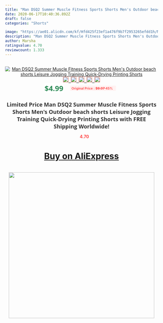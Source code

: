 ```yaml
---
title: "Man DSQ2 Summer Muscle Fitness Sports Shorts Men's Outdoor beach shorts Leisure Jogging Training Quick-Drying Printing Shorts"
date: 2020-06-17T10:40:36.892Z
draft: false
categories: "Shorts"

image: "https://ae01.alicdn.com/kf/Hfd425f23ef1a476f9b7f2953265efdd1h/Man-DSQ2-Summer-Muscle-Fitness-Sports-Shorts-Men-s-Outdoor-beach-shorts-Leisure-Jogging-Training-Quick.jpg"
description: "Man DSQ2 Summer Muscle Fitness Sports Shorts Men's Outdoor beach shorts Leisure Jogging Training Quick-Drying Printing Shorts"
author: Marsha
ratingvalue: 4.70
reviewcount: 1.333
---
```

<br>
<div style="text-align: center;">
<a href="https://s.click.aliexpress.com/e/_AWZPFJ" target="_blank" rel="nofollow noopener noreferrer"><img alt="Man DSQ2 Summer Muscle Fitness Sports Shorts Men's Outdoor beach shorts Leisure Jogging Training Quick-Drying Printing Shorts" class="magnifier-image" src="https://ae01.alicdn.com/kf/Hfd425f23ef1a476f9b7f2953265efdd1h/Man-DSQ2-Summer-Muscle-Fitness-Sports-Shorts-Men-s-Outdoor-beach-shorts-Leisure-Jogging-Training-Quick.jpg_640x640.jpg">
<br>
<img style="border:1px solid salmon" src="https://ae01.alicdn.com/kf/Hfd425f23ef1a476f9b7f2953265efdd1h/Man-DSQ2-Summer-Muscle-Fitness-Sports-Shorts-Men-s-Outdoor-beach-shorts-Leisure-Jogging-Training-Quick.jpg_120x120.jpg">&nbsp;&nbsp;<img style="border:1px solid salmon" src="https://ae01.alicdn.com/kf/H0c2cfdcb8e22456387433dea75bc7a622/Man-DSQ2-Summer-Muscle-Fitness-Sports-Shorts-Men-s-Outdoor-beach-shorts-Leisure-Jogging-Training-Quick.jpg_120x120.jpg">&nbsp;&nbsp;<img style="border:1px solid salmon" src="https://ae01.alicdn.com/kf/H4cfd16f06a7e43d5a4393173dc51f308l/Man-DSQ2-Summer-Muscle-Fitness-Sports-Shorts-Men-s-Outdoor-beach-shorts-Leisure-Jogging-Training-Quick.jpg_120x120.jpg">&nbsp;&nbsp;<img style="border:1px solid salmon" src="https://ae01.alicdn.com/kf/H2996c28185e2490585fa02eb9bdcb8911/Man-DSQ2-Summer-Muscle-Fitness-Sports-Shorts-Men-s-Outdoor-beach-shorts-Leisure-Jogging-Training-Quick.jpg_120x120.jpg">&nbsp;&nbsp;<img style="border:1px solid salmon" src="https://ae01.alicdn.com/kf/H81acfbe1980d4ad2bcb3845096aabd3fE/Man-DSQ2-Summer-Muscle-Fitness-Sports-Shorts-Men-s-Outdoor-beach-shorts-Leisure-Jogging-Training-Quick.jpg_120x120.jpg"></a></div><br0>
<div style="text-align: center;"><span style="background-color: white; border: 0px; box-sizing: border-box; color: seagreen; display: inline-block; font-family: &quot;open sans&quot; , &quot;arial&quot; , &quot;helvetica&quot; , sans-serif , &quot;heiti&quot;; font-size: 24px; font-stretch: inherit; font-weight: 700; line-height: inherit; margin: 0px 10px 0px 0px; padding: 0px; vertical-align: middle;">$4.99 </span>
<span style="background: rgb(255 , 241 , 241); border-radius: 3px; border: 0px; box-sizing: border-box; color: #ff4747; display: inline-block; font-family: inherit; font-size: 12px; font-stretch: inherit; font-style: inherit; font-variant: inherit; font-weight: 600; line-height: inherit; margin: 0px; padding: 2px 5px; transform: scale(0.9); vertical-align: middle;">Original Price : <b style="text-decoration: line-through;">$9.07 </b> 45%&nbsp;&nbsp;</span></div>
<h1 style="color: #333333; display: inline-block; font-family: &quot;open sans&quot; , &quot;arial&quot; , &quot;helvetica&quot; , sans-serif , &quot;heiti&quot;; font-size: 18px; font-stretch: inherit; font-weight: 700; text-align: center;">Limited Price Man DSQ2 Summer Muscle Fitness Sports Shorts Men's Outdoor beach shorts Leisure Jogging Training Quick-Drying Printing Shorts with FREE Shipping Worldwide!</h1>
<div style="color: #ff4747; text-align: center;">
<img src="https://4.bp.blogspot.com/-M0ZcTcb-5uY/XleCXlxnR4I/AAAAAAAAAEc/OrjgMkXV1oMQFaCRZj5HQwOCBcu3w1FegCPcBGAYYCw/s1600/star.png" style="height: 15px;">&nbsp;<b>4.70</b></div>
<div class="button_cont" align="center"><a class="buynow_a" href="https://s.click.aliexpress.com/e/_AWZPFJ" target="_blank" rel="nofollow noopener noreferrer"><H1>Buy on AliExpress</H1></a></div><br>
<div class="separator" style="clear: both; text-align: center;">
<img src="https://lh3.googleusercontent.com/-pTy5HemUv9M/XlePHvY0dAI/AAAAAAAAAE4/0nX5iRUoIWY8eMW9Dpxeirr157OZliDIgCLcBGAsYHQ/s1600/badge.gif" width="480">
</div>
